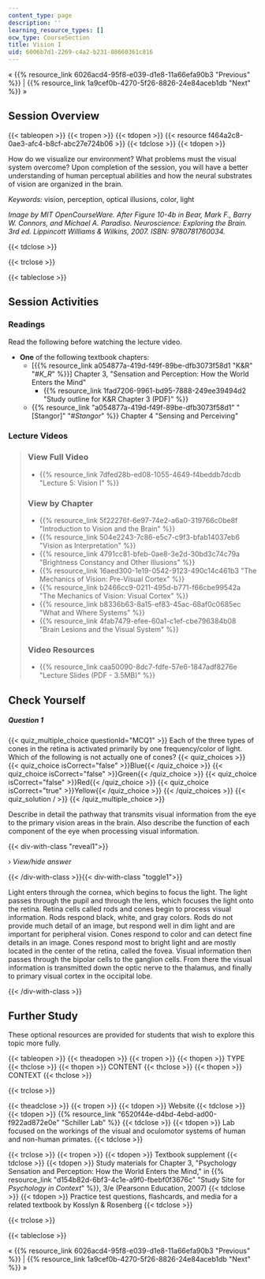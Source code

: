 ```yaml
---
content_type: page
description: ''
learning_resource_types: []
ocw_type: CourseSection
title: Vision I
uid: 6006b7d1-2269-c4a2-b231-88660361c816
---
```


« {{% resource_link 6026acd4-95f8-e039-d1e8-11a66efa90b3 "Previous" %}} | {{% resource_link 1a9cef0b-4270-5f26-8826-24e84aceb1db "Next" %}} »

Session Overview
----------------

{{< tableopen >}}
{{< tropen >}}
{{< tdopen >}}
{{< resource f464a2c8-0ae3-afc4-b8cf-abc27e724b06 >}}
{{< tdclose >}}
{{< tdopen >}}


How do we visualize our environment? What problems must the visual system overcome? Upon completion of the session, you will have a better understanding of human perceptual abilities and how the neural substrates of vision are organized in the brain.

_Keywords:_ vision, perception, optical illusions, color, light

_Image by MIT OpenCourseWare. After Figure 10-4b in Bear, Mark F., Barry W. Connors, and Michael A. Paradiso. _Neuroscience: Exploring the Brain_. 3rd ed. Lippincott Williams & Wilkins, 2007. ISBN: 9780781760034._


{{< tdclose >}}

{{< trclose >}}

{{< tableclose >}}

Session Activities
------------------

### Readings

Read the following before watching the lecture video.

*   **One** of the following textbook chapters:
    *   \[{{% resource_link a054877a-419d-f49f-89be-dfb3073f58d1 "K&R" "#_K_R_" %}}\] Chapter 3, "Sensation and Perception: How the World Enters the Mind"
        *   {{% resource_link 1fad7206-9961-bd95-7888-249ee39494d2 "Study outline for K&R Chapter 3 (PDF)" %}}
    *   {{% resource_link "a054877a-419d-f49f-89be-dfb3073f58d1" "\[Stangor\]" "#_Stangor_" %}} Chapter 4 "Sensing and Perceiving"

### Lecture Videos

> ### View Full Video
> 
> *   {{% resource_link 7dfed28b-ed08-1055-4649-f4beddb7dcdb "Lecture 5: Vision I" %}}
> 
> ### View by Chapter
> 
> *   {{% resource_link 5f22276f-6e97-74e2-a6a0-319766c0be8f "Introduction to Vision and the Brain" %}}
> *   {{% resource_link 504e2243-7c86-e5c7-c9f3-bfab14037eb6 "Vision as Interpretation" %}}
> *   {{% resource_link 4791cc81-bfeb-0ae8-3e2d-30bd3c74c79a "Brightness Constancy and Other Illusions" %}}
> *   {{% resource_link 16aed300-1e19-0542-9123-490c14c461b3 "The Mechanics of Vision: Pre-Visual Cortex" %}}
> *   {{% resource_link b2466cc9-0211-495d-b771-f66cbe99542a "The Mechanics of Vision: Visual Cortex" %}}
> *   {{% resource_link b8336b63-8a15-ef83-45ac-68af0c0685ec "What and Where Systems" %}}
> *   {{% resource_link 4fab7479-efee-60a1-c1ef-cbe796384b08 "Brain Lesions and the Visual System" %}}
> 
> ### Video Resources
> 
> *   {{% resource_link caa50090-8dc7-fdfe-57e6-1847adf8276e "Lecture Slides (PDF - 3.5MB)" %}}

Check Yourself
--------------

##### Question 1
 {{< quiz_multiple_choice questionId="MCQ1" >}} Each of the three types of cones in the retina is activated primarily by one frequency/color of light. Which of the following is not actually one of cones? {{< quiz_choices >}} {{< quiz_choice isCorrect="false" >}}Blue{{< /quiz_choice >}} {{< quiz_choice isCorrect="false" >}}Green{{< /quiz_choice >}} {{< quiz_choice isCorrect="false" >}}Red{{< /quiz_choice >}} {{< quiz_choice isCorrect="true" >}}Yellow{{< /quiz_choice >}} {{< /quiz_choices >}} {{< quiz_solution / >}} {{< /quiz_multiple_choice >}}

Describe in detail the pathway that transmits visual information from the eye to the primary vision areas in the brain. Also describe the function of each component of the eye when processing visual information.

{{< div-with-class "reveal1">}}

› _View/hide answer_

{{< /div-with-class >}}{{< div-with-class "toggle1">}}

Light enters through the cornea, which begins to focus the light. The light passes through the pupil and through the lens, which focuses the light onto the retina. Retina cells called rods and cones begin to process visual information. Rods respond black, white, and gray colors. Rods do not provide much detail of an image, but respond well in dim light and are important for peripheral vision. Cones respond to color and can detect fine details in an image. Cones respond most to bright light and are mostly located in the center of the retina, called the fovea. Visual information then passes through the bipolar cells to the ganglion cells. From there the visual information is transmitted down the optic nerve to the thalamus, and finally to primary visual cortex in the occipital lobe.

{{< /div-with-class >}}

Further Study
-------------

These optional resources are provided for students that wish to explore this topic more fully.

{{< tableopen >}}
{{< theadopen >}}
{{< tropen >}}
{{< thopen >}}
TYPE
{{< thclose >}}
{{< thopen >}}
CONTENT
{{< thclose >}}
{{< thopen >}}
CONTEXT
{{< thclose >}}

{{< trclose >}}

{{< theadclose >}}
{{< tropen >}}
{{< tdopen >}}
Website
{{< tdclose >}}
{{< tdopen >}}
{{% resource_link "6520f44e-d4bd-4ebd-ad00-f922ad872e0e" "Schiller Lab" %}}
{{< tdclose >}}
{{< tdopen >}}
Lab focused on the workings of the visual and oculomotor systems of human and non-human primates.
{{< tdclose >}}

{{< trclose >}}
{{< tropen >}}
{{< tdopen >}}
Textbook supplement
{{< tdclose >}}
{{< tdopen >}}
Study materials for Chapter 3, "Psychology Sensation and Perception: How the World Enters the Mind," in {{% resource_link "d154b82d-6bf3-4c1e-a9f0-fbebf0f3676c" "Study Site for _Psychology in Context_" %}}, 3/e (Pearsonn Education, 2007)
{{< tdclose >}}
{{< tdopen >}}
Practice test questions, flashcards, and media for a related textbook by Kosslyn & Rosenberg
{{< tdclose >}}

{{< trclose >}}

{{< tableclose >}}

« {{% resource_link 6026acd4-95f8-e039-d1e8-11a66efa90b3 "Previous" %}} | {{% resource_link 1a9cef0b-4270-5f26-8826-24e84aceb1db "Next" %}} »